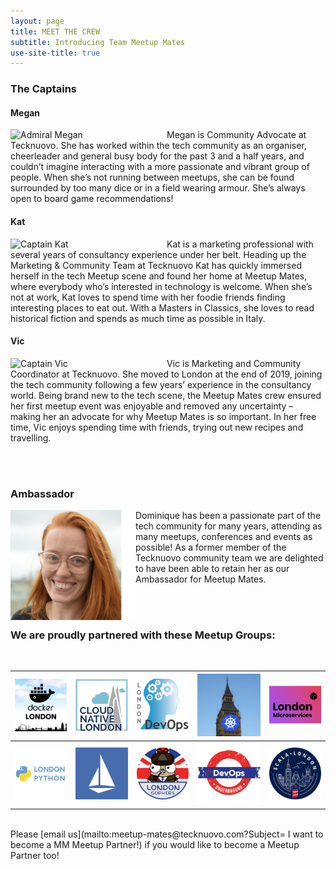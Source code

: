 ```yaml
---
layout: page
title: MEET THE CREW
subtitle: Introducing Team Meetup Mates
use-site-title: true
---
```


### The Captains

#### Megan

<a href="https://www.twitter.com/MeganKSlater"><img style="float: left;" alt="Admiral Megan" src="https://raw.githubusercontent.com/meetup-mates/meetup-mates.github.io/master/img/MS-%20MM%20Admiral%20Pic%20New%20white.png" width="250"></a>Megan is Community Advocate at Tecknuovo. She has worked within the tech community as an organiser, cheerleader and general busy body for the past 3 and a half years, and couldn’t imagine interacting with a more passionate and vibrant group of people. When she’s not running between meetups, she can be found surrounded by too many dice or in a field wearing armour. She’s always open to board game recommendations!

#### Kat

<a href="https://twitter.com/katpaines/"><img style="float: left;" alt="Captain Kat" src="https://raw.githubusercontent.com/meetup-mates/meetup-mates.github.io/master/img/KP-%20MM%20Captian%20Pic%20white.png" width="250"></a>Kat is a marketing professional with several years of consultancy experience under her belt. Heading up the Marketing & Community Team at Tecknuovo Kat has quickly immersed herself in the tech Meetup scene and found her home at Meetup Mates, where everybody who’s interested in technology is welcome. When she’s not at work, Kat loves to spend time with her foodie friends finding interesting places to eat out. With a Masters in Classics, she loves to read historical fiction and spends as much time as possible in Italy.
 
#### Vic

<a href="https://www.twitter.com/Vicky_Law7"><img style="float: left;" alt="Captain Vic" src="https://raw.githubusercontent.com/meetup-mates/meetup-mates.github.io/master/img/Vic-%20MM%20Captain%20Pic%20white.png" width="250"></a>Vic is Marketing and Community Coordinator at Tecknuovo. She moved to London at the end of 2019, joining the tech community following a few years’ experience in the consultancy world. Being brand new to the tech scene, the Meetup Mates crew ensured her first meetup event was enjoyable and removed any uncertainty – making her an advocate for why Meetup Mates is so important. In her free time, Vic enjoys spending time with friends, trying out new recipes and travelling.

<div><br><br></div>

### Ambassador

<a href="https://twitter.com/devopsdom"><img style="float: left;" src="/img/DT%20-%20MM%20Captain%20Pic.jpg" alt="Dominique Tops" title="Ambassador Domi" width="200" /></a>Dominique has been a passionate part of the tech community for many years, attending as many meetups, conferences and events as possible! As a former member of the Tecknuovo community team we are delighted to have been able to retain her as our Ambassador for Meetup Mates.

<div><br><br></div>

### We are proudly partnered with these Meetup Groups:
<div><br></div>

|[![MeetupMates_DockerLondon](/img/MeetupMates_Docker_London.png "Docker London loves Meetup Mates!")](https://www.meetup.com/Docker-London/)|[![MeetupMates_Cloud_Native](/img/MeetupMates_Cloud_Native.png "Cloud Native London loves Meetup Mates!")](https://www.meetup.com/Cloud-Native-London/)|[![MeetupMates_London_DevOps](/img/MeetupMates_London_DevOpsSmaller.png "London DevOps loves Meetup Mates!")](https://www.meetup.com/London-DevOps/)|[![MeetupMates_Kubernetes](/img/MeetupMates_Kubernetes.png "Kubernetes loves Meetup Mates!")](https://www.meetup.com/Kubernetes-London/)|[![MeetupMates_Microservices](/img/MeetupMates_MicroservicesSmall.png "Microservices London loves Meetup Mates!")](https://www.meetup.com/London-Microservices-User-Group/)|
|---|---|---|---|---|
|[![MeetupMates_LondonPython](/img/MeetupMates_LondonPython.png "London Python loves Meetup Mates!")](https://www.meetup.com/LondonPython)|[![MeetupMates_Istio](/img/MeetupMates_Istio.png "Istio London loves Meetup Mates!")](https://www.meetup.com/Istio-London/)|[![MeetupMates_LondonGophers](/img/MeetupMates_LondonGophers.png "London Gophers loves Meetup Mates!")](https://www.meetup.com/LondonGophers/)|[![MeetupMates_DevOpsUnderground](/img/MeetupMates_DevOpsUndergroundSquare.png "DevOps Underground loves Meetup Mates!")](https://www.meetup.com/DevOps-Underground/)|[![MeetupMates_LondonScala](/img/MeetupMates_%20LondonScala_smaller.png "London Scala User Group loves Meetup Mates!")](https://www.meetup.com/london-scala/)|


<div><br></div>
Please [email us](mailto:meetup-mates@tecknuovo.com?Subject= I want to become a MM Meetup Partner!) if you would like to become a Meetup Partner too!

